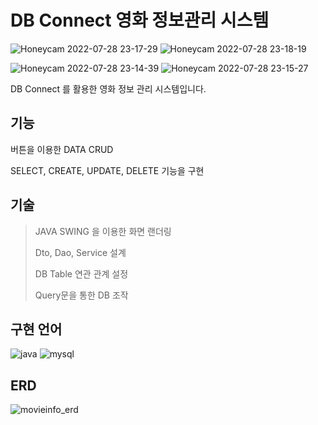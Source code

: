 # DB Connect 영화 정보관리 시스템
![Honeycam 2022-07-28 23-17-29](https://user-images.githubusercontent.com/102580800/181536436-f8646c23-c48c-42f7-909b-e4fdc6a4fe40.gif) ![Honeycam 2022-07-28 23-18-19](https://user-images.githubusercontent.com/102580800/181536495-652451b8-c462-4000-9e67-97f445cb1022.gif)

![Honeycam 2022-07-28 23-14-39](https://user-images.githubusercontent.com/102580800/181531467-c2d00e0a-a946-4ce7-a366-4f9da50d672d.gif) ![Honeycam 2022-07-28 23-15-27](https://user-images.githubusercontent.com/102580800/181531818-f91eed78-5072-43e4-9904-b9b68387aecf.gif)
 


DB Connect 를 활용한 영화 정보 관리 시스템입니다.

## **기능**

버튼을 이용한 DATA CRUD

SELECT, CREATE, UPDATE, DELETE 기능을 구현

## **기술**
> JAVA SWING 을 이용한 화면 랜더링
> 
> 
> Dto, Dao, Service 설계
> 
> DB Table 연관 관계 설정
> 
> Query문을 통한 DB 조작
> 

## **구현 언어**
![java](https://user-images.githubusercontent.com/102580800/181524878-9bad0bd5-21fe-4a9e-a3bc-7905b15b0ede.svg)
![mysql](https://user-images.githubusercontent.com/102580800/181524885-bd96731d-b70c-4579-8b1f-d52c312fac41.svg)

## **ERD**
![movieinfo_erd](https://user-images.githubusercontent.com/89136556/182077661-7d4f8673-7f30-4094-9270-686fbac84166.png)

